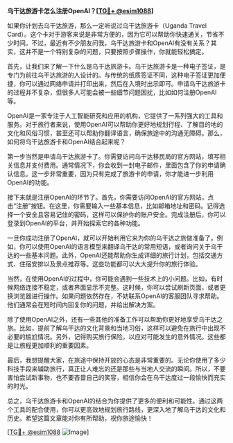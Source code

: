 **乌干达旅游卡怎么注册OpenAI？[[TG💪+ @esim1088](https://t.me/s/esim1088)]**

如果你计划去乌干达旅游，那么一定听说过乌干达旅游卡（Uganda Travel Card）。这个卡对于游客来说是非常方便的，因为它可以帮助你快速通关，节省不少时间。不过，最近有不少朋友问我，乌干达旅游卡和OpenAI有没有关系？其实，这并不是一个特别复杂的问题，只要按照步骤操作，你就能轻松搞定。

首先，让我们来了解一下什么是乌干达旅游卡。乌干达旅游卡是一种电子签证，是专门为前往乌干达旅游的人设计的。与传统的纸质签证不同，这种电子签证更加便捷，你可以通过网络申请并打印出来，然后在入境时出示即可。申请乌干达旅游卡的过程并不复杂，但很多人可能会被一些细节问题困扰，比如如何注册OpenAI等。

OpenAI是一家专注于人工智能研究和应用的机构，它提供了一系列强大的工具和服务。对于旅行者来说，使用OpenAI可以帮助你更好地规划行程、了解目的地的文化和风俗习惯，甚至还可以帮助你翻译语言，确保旅途中的沟通无障碍。那么，如何将乌干达旅游卡和OpenAI结合起来呢？

第一步当然是申请乌干达旅游卡了。你需要访问乌干达移民局的官方网站，填写相关信息并支付费用。通常情况下，你会收到一封电子邮件，里面包含了你的申请确认信息。这一步非常重要，因为只有完成了旅游卡的申请，你才能进一步利用OpenAI的功能。

接下来就是注册OpenAI的环节了。首先，你需要访问OpenAI的官方网站，点击“注册”按钮。在这里，你需要输入一些基本信息，比如邮箱地址和密码。记得选择一个安全且容易记住的密码，这样可以保护你的账户安全。完成注册后，你可以登录到OpenAI的平台，并开始探索它的各种功能。

一旦你成功注册了OpenAI，就可以开始利用它来为你的乌干达之旅做准备了。例如，你可以使用OpenAI的语言模型来翻译乌干达的常用短语，或者询问关于乌干达的一些基本问题。此外，OpenAI还能帮助你生成详细的旅行计划，包括交通方式、住宿安排以及景点推荐等。这些功能都可以大大提升你的旅行体验。

当然，在使用OpenAI的过程中，你可能会遇到一些技术上的小问题。比如，有时候网络连接不稳定，或者界面显示不完整。这时候，你可以尝试刷新页面，或者更换浏览器进行操作。如果问题依然存在，不妨联系OpenAI的客服团队寻求帮助。他们通常会在短时间内回复你的问题，并给出解决方案。

除了使用OpenAI之外，还有一些其他的准备工作可以帮助你更好地享受乌干达之旅。比如，提前了解乌干达的文化背景和当地习俗，这样可以避免在旅行中出现不必要的尴尬情况。另外，记得购买旅行保险，以应对可能发生的意外情况。这些都是让旅程更加顺利的重要因素。

最后，我想提醒大家，在旅途中保持开放的心态是非常重要的。无论你使用了多少科技手段来辅助旅行，真正让人难忘的还是那些与当地人交流的瞬间。所以，不要害怕尝试新事物，也不要吝啬自己的笑容，相信你会在乌干达度过一段愉快而充实的时光。

总之，乌干达旅游卡和OpenAI的结合为你提供了更多的便利和可能性。通过这两个工具的配合使用，你可以更高效地规划旅行路线，更深入地了解乌干达的文化和历史。希望这篇文章能对你有所帮助，祝你旅途愉快！

[[TG💪+ @esim1088](https://t.me/s/esim1088) ![Image](https://i.postimg.cc/4NQfJmqS/Snipaste-2025-05-13-00-14-12.png)]